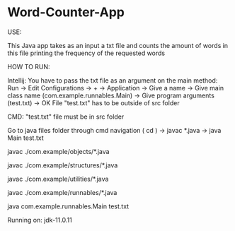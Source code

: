 # Word-Counter-App
USE:

This Java app takes as an input a txt file and counts the amount of words in this file printing the frequency of the requested words

HOW TO RUN:

Intellij: You have to pass the txt file as an argument on the main method: Run -> Edit Configurations -> + -> Application -> Give a name -> Give main class name (com.example.runnables.Main) -> Give program arguments (test.txt) -> OK File "test.txt" has to be outside of src folder

CMD: "test.txt" file must be in src folder

Go to java files folder through cmd navigation ( cd ) -> javac *.java -> java Main test.txt

javac ./com.example/objects/*.java

javac ./com.example/structures/*.java

javac ./com.example/utilities/*.java

javac ./com.example/runnables/*.java

java com.example.runnables.Main test.txt

Running on: jdk-11.0.11

